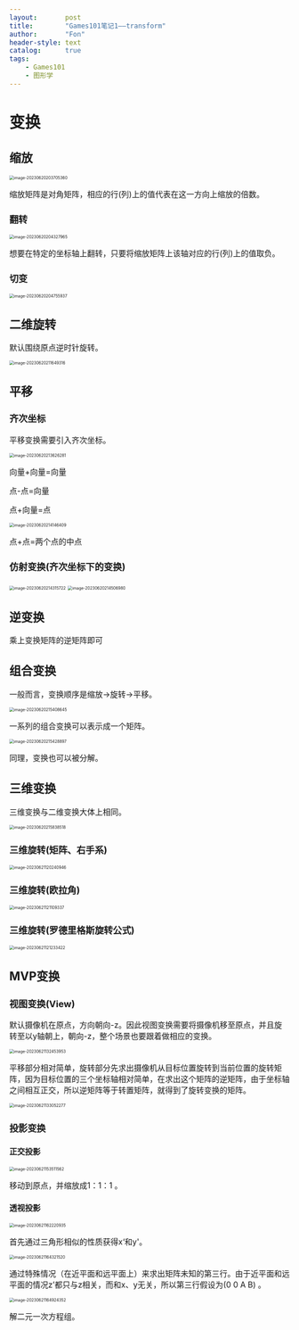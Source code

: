 ```yaml
---
layout:       post
title:        "Games101笔记1——transform"
author:       "Fon"
header-style: text
catalog:      true
tags:
    - Games101
    - 图形学
---
```




# 变换

## 缩放

<img src="https://raw.githubusercontent.com/achmli/achmli.github.io/master/img/Games101/01/image-20230620203705360.png" alt="image-20230620203705360" style="zoom:50%;" />

缩放矩阵是对角矩阵，相应的行(列)上的值代表在这一方向上缩放的倍数。

### 翻转

<img src="https://raw.githubusercontent.com/achmli/achmli.github.io/master/img/Games101/01/image-20230620204327965.png" alt="image-20230620204327965" style="zoom:50%;" />

想要在特定的坐标轴上翻转，只要将缩放矩阵上该轴对应的行(列)上的值取负。

### 切变

<img src="https://raw.githubusercontent.com/achmli/achmli.github.io/master/img/Games101/01/image-20230620204755937.png" alt="image-20230620204755937" style="zoom:50%;" />

## 二维旋转

默认围绕原点逆时针旋转。

<img src="https://raw.githubusercontent.com/achmli/achmli.github.io/master/img/Games101/01/image-20230620211649316.png" alt="image-20230620211649316" style="zoom:50%;" />

## 平移

### 齐次坐标

平移变换需要引入齐次坐标。

<img src="https://raw.githubusercontent.com/achmli/achmli.github.io/master/img/Games101/01/image-20230620213626281.png" alt="image-20230620213626281" style="zoom:50%;" />

向量+向量=向量

点-点=向量

点+向量=点

<img src="https://raw.githubusercontent.com/achmli/achmli.github.io/master/img/Games101/01/image-20230620214146409.png" alt="image-20230620214146409" style="zoom:50%;" />

点+点=两个点的中点

### 仿射变换(齐次坐标下的变换)

<img src="https://raw.githubusercontent.com/achmli/achmli.github.io/master/img/Games101/01/image-20230620214315722.png" alt="image-20230620214315722" style="zoom:50%;" />

<img src="https://raw.githubusercontent.com/achmli/achmli.github.io/master/img/Games101/01/image-20230620214506980.png" alt="image-20230620214506980" style="zoom:50%;" />

## 逆变换

乘上变换矩阵的逆矩阵即可

## 组合变换

一般而言，变换顺序是缩放->旋转->平移。

<img src="https://raw.githubusercontent.com/achmli/achmli.github.io/master/img/Games101/01/image-20230620215408645.png" alt="image-20230620215408645" style="zoom:50%;" />

一系列的组合变换可以表示成一个矩阵。

<img src="https://raw.githubusercontent.com/achmli/achmli.github.io/master/img/Games101/01/image-20230620215428897.png" alt="image-20230620215428897" style="zoom:50%;" />

同理，变换也可以被分解。

## 三维变换

三维变换与二维变换大体上相同。

<img src="https://raw.githubusercontent.com/achmli/achmli.github.io/master/img/Games101/01/image-20230620215838518.png" alt="image-20230620215838518" style="zoom:50%;" />

### 三维旋转(矩阵、右手系)

<img src="https://raw.githubusercontent.com/achmli/achmli.github.io/master/img/Games101/01/image-20230621120240946.png" alt="image-20230621120240946" style="zoom:50%;" />

### 三维旋转(欧拉角)

<img src="https://raw.githubusercontent.com/achmli/achmli.github.io/master/img/Games101/01/image-20230621121109337.png" alt="image-20230621121109337" style="zoom:50%;" />

### 三维旋转(罗德里格斯旋转公式)

<img src="https://raw.githubusercontent.com/achmli/achmli.github.io/master/img/Games101/01/image-20230621121233422.png" alt="image-20230621121233422" style="zoom:50%;" />

## MVP变换

### 视图变换(View)

默认摄像机在原点，方向朝向-z。因此视图变换需要将摄像机移至原点，并且旋转至以y轴朝上，朝向-z，整个场景也要跟着做相应的变换。

<img src="https://raw.githubusercontent.com/achmli/achmli.github.io/master/img/Games101/01/image-20230621132453953.png" alt="image-20230621132453953" style="zoom:50%;" />

平移部分相对简单，旋转部分先求出摄像机从目标位置旋转到当前位置的旋转矩阵，因为目标位置的三个坐标轴相对简单，在求出这个矩阵的逆矩阵，由于坐标轴之间相互正交，所以逆矩阵等于转置矩阵，就得到了旋转变换的矩阵。

<img src="https://raw.githubusercontent.com/achmli/achmli.github.io/master/img/Games101/01/image-20230621133052277.png" alt="image-20230621133052277" style="zoom:50%;" />

### 投影变换

#### 正交投影

<img src="https://raw.githubusercontent.com/achmli/achmli.github.io/master/img/Games101/01/image-20230621153511562.png" alt="image-20230621153511562" style="zoom:50%;" />

移动到原点，并缩放成1：1：1 。

#### 透视投影

<img src="https://raw.githubusercontent.com/achmli/achmli.github.io/master/img/Games101/01/image-20230621162220935.png" alt="image-20230621162220935" style="zoom:50%;" />

首先通过三角形相似的性质获得x‘和y'。

<img src="https://raw.githubusercontent.com/achmli/achmli.github.io/master/img/Games101/01/image-20230621164321520.png" alt="image-20230621164321520" style="zoom:50%;" />

通过特殊情况（在近平面和远平面上）来求出矩阵未知的第三行。由于近平面和远平面的情况z’都只与z相关，而和x、y无关，所以第三行假设为(0 0 A B) 。

<img src="https://raw.githubusercontent.com/achmli/achmli.github.io/master/img/Games101/01/image-20230621164924352.png" alt="image-20230621164924352" style="zoom:50%;" />

解二元一次方程组。